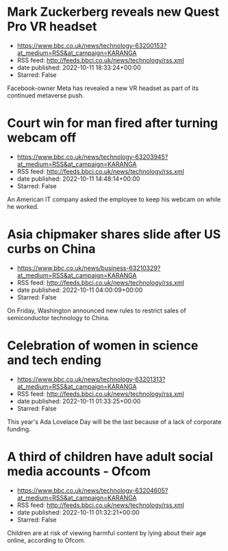 # Mark Zuckerberg reveals new Quest Pro VR headset
 - https://www.bbc.co.uk/news/technology-63200153?at_medium=RSS&at_campaign=KARANGA
 - RSS feed: http://feeds.bbci.co.uk/news/technology/rss.xml
 - date published: 2022-10-11 18:33:24+00:00
 - Starred: False

Facebook-owner Meta has revealed a new VR headset as part of its continued metaverse push.

# Court win for man fired after turning webcam off
 - https://www.bbc.co.uk/news/technology-63203945?at_medium=RSS&at_campaign=KARANGA
 - RSS feed: http://feeds.bbci.co.uk/news/technology/rss.xml
 - date published: 2022-10-11 14:48:14+00:00
 - Starred: False

An American IT company asked the employee to keep his webcam on while he worked.

# Asia chipmaker shares slide after US curbs on China
 - https://www.bbc.co.uk/news/business-63210329?at_medium=RSS&at_campaign=KARANGA
 - RSS feed: http://feeds.bbci.co.uk/news/technology/rss.xml
 - date published: 2022-10-11 04:00:09+00:00
 - Starred: False

On Friday, Washington announced new rules to restrict sales of semiconductor technology to China.

# Celebration of women in science and tech ending
 - https://www.bbc.co.uk/news/technology-63201313?at_medium=RSS&at_campaign=KARANGA
 - RSS feed: http://feeds.bbci.co.uk/news/technology/rss.xml
 - date published: 2022-10-11 01:33:25+00:00
 - Starred: False

This year's Ada Lovelace Day will be the last because of a lack of corporate funding.

# A third of children have adult social media accounts - Ofcom
 - https://www.bbc.co.uk/news/technology-63204605?at_medium=RSS&at_campaign=KARANGA
 - RSS feed: http://feeds.bbci.co.uk/news/technology/rss.xml
 - date published: 2022-10-11 01:32:21+00:00
 - Starred: False

Children are at risk of viewing harmful content by lying about their age online, according to Ofcom.
